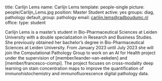 title: Carlijn Lems
name: Carlijn Lems
template: people-single
picture: people/Carlijn_Lems.jpg
position: Master Student
active: yes
groups: diag, pathology
default_group: pathology
email: carlijn.lems@radboudumc.nl
office: 
type: student

Carlijn Lems is a master’s student in Bio-Pharmaceutical Sciences at Leiden University with a double specialization in Research and Business Studies. She previously obtained her bachelor’s degree in Bio-Pharmaceutical Sciences at Leiden University. From January 2023 until July 2023 she will join the Computational Pathology Group to work on an AI for Health project under the supervision of [member/leander-van-eekelen] and [member/francesco-ciompi]. The project focuses on cross-modality deep learning on stain concentration maps to improve the quantification of immunohistochemistry and immunofluorescence digital pathology data.
